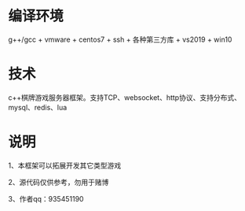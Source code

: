 # 编译环境
g++/gcc + vmware + centos7 + ssh + 各种第三方库 + vs2019 + win10

# 技术
c++棋牌游戏服务器框架。支持TCP、websocket、http协议、支持分布式、mysql、redis、lua

# 说明
1、本框架可以拓展开发其它类型游戏

2、源代码仅供参考，勿用于赌博

3、作者qq：935451190
